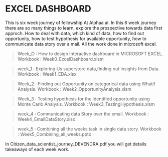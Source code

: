 # EXCEL DASHBOARD
This is six week journey of fellowship At Alphaa ai. In this 6 week journey there are so many things to learn, explore the prospective towards data first approch. How to deal with data, which kind of data, how to find out opportunity, how to test hypothesis for available opportunity, how to communicate data story over a mail. All the work done in microsoft excel.

> Week_O : How to design Interactive dashboard in MICROSOFT EXCEL.
  Workbook : Week0_ExcelDashboard.xlsm
  
> week_1 : Exploring Us superstore data,finding out insights from Data.
  Workbook : Week1_EDA.xlsx
  
> Week_2 : Finding out Opportunity on categorical data using Whatif Analysis.
  Workbook : Week2_OpportunityAnalysis.xlsm
  
> Week_3 : Testing hypothesis for the identified opportunity using Monte Carlo Analysis.
  Workbook : Week3_TestingHypothesis.xlsm
  
> week_4 : Communicating data Story over the email.
  Workbook : Week4_EmailDataStory.xlsx
  
> week_5 : Combining all the weeks task in single data story.
  Workbook : Week5_Combining_all_weeks.pptx
  
In Citizen_data_scientist_journey_DEVENDRA.pdf you will get details takeaways of each week work.

